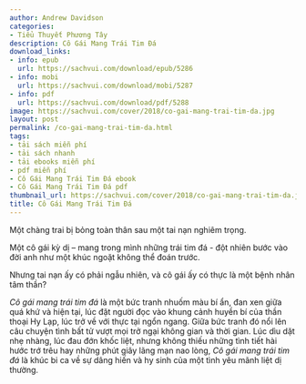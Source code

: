 ```yaml
---
author: Andrew Davidson
categories:
- Tiểu Thuyết Phương Tây
description: Cô Gái Mang Trái Tim Đá
download_links:
- info: epub
  url: https://sachvui.com/download/epub/5286
- info: mobi
  url: https://sachvui.com/download/mobi/5287
- info: pdf
  url: https://sachvui.com/download/pdf/5288
image: https://sachvui.com/cover/2018/co-gai-mang-trai-tim-da.jpg
layout: post
permalink: /co-gai-mang-trai-tim-da.html
tags:
- tải sách miễn phí
- tải sách nhanh
- tải ebooks miễn phí
- pdf miễn phí
- Cô Gái Mang Trái Tim Đá ebook
- Cô Gái Mang Trái Tim Đá pdf
thumbnail_url: https://sachvui.com/cover/2018/co-gai-mang-trai-tim-da.jpg
title: Cô Gái Mang Trái Tim Đá
---
```


 <div class="item-desc text-justify"> <p>Một chàng trai bị bỏng toàn thân sau một tai nạn nghiêm trọng.</p><p>Một cô gái kỳ dị – mang trong mình những trái tim đá - đột nhiên bước vào đời anh như một khúc ngoặt không thể đoán trước.</p><p>Nhưng tai nạn ấy có phải ngẫu nhiên, và cô gái ấy có thực là một bệnh nhân tâm thần?</p><p><em>Cô gái mang trái tim đá</em> là một bức tranh nhuốm màu bí ẩn, đan xen giữa quá khứ và hiện tại, lúc đặt người đọc vào khung cảnh huyền bí của thần thoại Hy Lạp, lúc trở về với thực tại ngổn ngang. Giữa bức tranh đó nổi lên câu chuyện tình bất tử vượt mọi trở ngại không gian và thời gian. Lúc dìu dặt nhẹ nhàng, lúc đau đớn khốc liệt, nhưng không thiếu những tình tiết hài hước trớ trêu hay những phút giây lãng mạn nao lòng, <em>Cô gái mang trái tim đá</em> là khúc bi ca về sự dâng hiến và hy sinh của một tình yêu mãnh liệt dị thường.</p> </div>